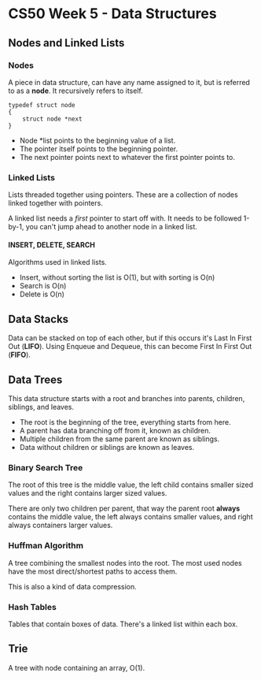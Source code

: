 # CS50 Week 5 - Data Structures


## Nodes and Linked Lists

### Nodes
A piece in data structure, can have any name assigned to it, but is referred to as a **node**. It recursively refers to itself.

	typedef struct node
	{
		struct node *next
	}
	
* Node *list points to the beginning value of a list. 
* The pointer itself points to the beginning pointer. 
* The next pointer points next to whatever the first pointer points to.
	
### Linked Lists
Lists threaded together using pointers. These are a collection of nodes linked together with pointers.

A linked list needs a *first* pointer to start off with. It needs to be followed 1-by-1, you can't jump ahead to another node in a linked list.


#### INSERT, DELETE, SEARCH
Algorithms used in linked lists. 

* Insert, without sorting the list is O(1), but with sorting is O(n)
* Search is O(n)
* Delete is O(n)


## Data Stacks

Data can be stacked on top of each other, but if this occurs it's Last In First Out (**LIFO**). Using Enqueue and Dequeue, this can become First In First Out (**FIFO**).

## Data Trees
This data structure starts with a root and branches into parents, children, siblings, and leaves.

* The root is the beginning of the tree, everything starts from here.  
* A parent has data branching off from it, known as children.  
* Multiple children from the same parent are known as siblings.  
* Data without children or siblings are known as leaves.

### Binary Search Tree
The root of this tree is the middle value, the left child contains smaller sized values and the right contains larger sized values.

There are only two children per parent, that way the parent root **always** contains the middle value, the left always contains smaller values, and right always containers larger values.

### Huffman Algorithm
A tree combining the smallest nodes into the root. The most used nodes have the most direct/shortest paths to access them.

This is also a kind of data compression.

### Hash Tables
Tables that contain boxes of data. There's a linked list within each box.

## Trie
A tree with node containing an array, O(1).